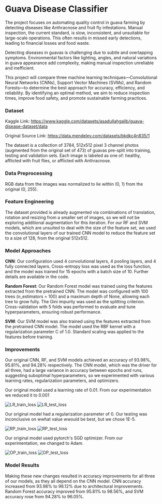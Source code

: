 # Guava Disease Classifier

The project focuses on automating quality control in guava farming by detecting diseases like Anthracnose and fruit fly infestations. Manual inspection, the current standard, is slow, inconsistent, and unsuitable for large-scale operations. This often results in missed early detections, leading to financial losses and food waste.

Detecting diseases in guavas is challenging due to subtle and overlapping symptoms. Environmental factors like lighting, angles, and natural variations in guava appearance add complexity, making manual inspection unreliable and inefficient.

This project will compare three machine learning techniques—Convolutional Neural Networks (CNNs), Support Vector Machines (SVMs), and Random Forests—to determine the best approach for accuracy, efficiency, and reliability. By identifying an optimal method, we aim to reduce inspection times, improve food safety, and promote sustainable farming practices.


### Dataset
Kaggle Link: https://www.kaggle.com/datasets/asadullahgalib/guava-disease-dataset/data 

Original Source Link: https://data.mendeley.com/datasets/bkdkc4n835/1 

The dataset is a collection of 3784, 512x512 pixel 3 channel photos (augmented from the original set of 473) of guavas pre-split into training, testing and validation sets. Each image is labeled as one of: healthy, afflicted with fruit flies, or afflicted with Anthracnose. 


### Data Preprocessing

RGB data from the images was normalized to lie within (0, 1) from the original (0, 255).

### Feature Engineering

The dataset provided is already augmented via combinations of translation, rotation and resizing from a smaller set of images, so we will not be exploring additional augmentation for this iteration. For our RF and SVM models, which are unsuited to deal with the size of the feature set, we used the convolutional layers of our trained CNN model to reduce the feature set to a size of 128, from the original 512x512.

### Model Approaches

**CNN**: Our configuration used 4 convolutional layers, 4 pooling layers, and 4 fully connected layers. Cross-entropy loss was used as the loss function, and the model was trained for 15 epochs with a batch size of 10. Further details are available in the code. 

**Random Forest**: Our Random Forest model was trained using the features extracted from the pretrained CNN. The model was configured with 100 trees (n_estimators = 100) and a maximum depth of None, allowing each tree to grow fully. The Gini impurity was used as the splitting criterion. Cross-validation with 5 folds was performed to evaluate and tune hyperparameters, ensuring robust performance.

**SVM**: Our SVM model was also trained using the features extracted from the pretrained CNN model. The model used the RBF kernel with a regularization parameter C of 1.0. Standard scaling was applied to the features before training. 



### Improvements

Our original CNN, RF, and SVM models achieved an accuracy of 93.98%, 95.81%, and 94.28% respectively. The CNN model, which was the driver for all three, had a large variance in accuracy between epochs and runs, suggesting suboptimal hyperparameters, so we experimented with various learning rates, regularization parameters, and optimizers.

Our original model used a learning rate of 0.01. From our experimentation we reduced it to 0.001

![LR_train_loss](graphs/LR_train_loss.png)
![LR_test_loss](graphs/LR_test_loss.png)

Our original model had a regularization parameter of 0. Our testing was inconclusive on wwhat value wwould be best, but we chose 1E-5.

![RP_train_loss](graphs/RP_train_loss.png)
![RP_test_loss](graphs/RP_test_loss.png)

Our original model used pytorch's SGD optimizer. From our experimentation, we changed to Adam.

![OP_train_loss](graphs/OP_train_loss.png)
![OP_test_loss](graphs/OP_test_loss.png)

### Model Results
Making these new changes resulted in accuracy improvements for all three of our models, as they all depend on the CNN model. CNN accuracy increased from 93.98% to 98.12% due to architectural improvements. Random Forest accuracy improved from 95.81% to 98.56%, and SVM accuracy rose from 94.28% to 96.05%.



